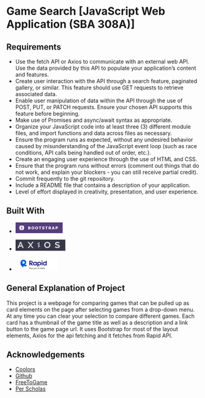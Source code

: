 # Game Search  [JavaScript Web Application (SBA 308A)]

## Requirements

- Use the fetch API or Axios to communicate with an external web API. Use the data provided by this API to populate your application’s content and features.
- Create user interaction with the API through a search feature, paginated gallery, or similar. This feature should use GET requests to retrieve associated data.
- Enable user manipulation of data within the API through the use of POST, PUT, or PATCH requests. Ensure your chosen API supports this feature before beginning.
- Make use of Promises and async/await syntax as appropriate.
- Organize your JavaScript code into at least three (3) different module files, and import functions and data across files as necessary.
- Ensure the program runs as expected, without any undesired behavior caused by misunderstanding of the JavaScript event loop (such as race conditions, API calls being handled out of order, etc.).
- Create an engaging user experience through the use of HTML and CSS.
- Ensure that the program runs without errors (comment out things that do not work, and explain your blockers - you can still receive partial credit).
- Commit frequently to the git repository.
- Include a README file that contains a description of your application.
- Level of effort displayed in creativity, presentation, and user experience.

## Built With

- ![Bootstrap](https://github.com/Bkeefe901/SBAmod308A/blob/main/images/image.png)

- ![Axios](images/image-4.png)

- ![RapidApi](images/image-5.png)




## General Explanation of Project

This project is a webpage for comparing games that can be pulled up as card elements on the page after selecting games from a drop-down menu. At any time you can clear your selection to compare different games. Each card has a thumbnail of the game title as well as a description and a link button to the game page url. It uses Bootstrap for most of the layout elements, Axios for the api fetching and it fetches from Rapid API. 


## Acknowledgements

- [Coolors](https://coolors.co/)
- [Github](https://github.com)
- [FreeToGame](https://www.freetogame.com/api-doc)
- [Per Scholas](https://perscholas.org)